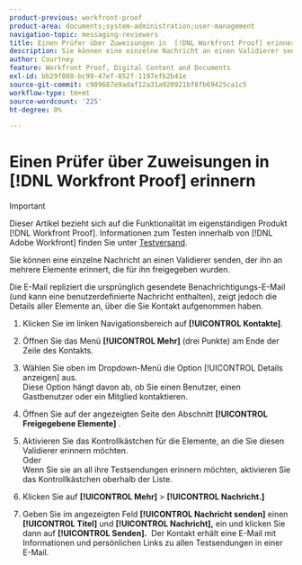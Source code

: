 ```yaml
---
product-previous: workfront-proof
product-area: documents;system-administration;user-management
navigation-topic: messaging-reviewers
title: Einen Prüfer über Zuweisungen in  [!DNL Workfront Proof] erinnern
description: Sie können eine einzelne Nachricht an einen Validierer senden, der ihn an mehrere Elemente erinnert, die für ihn freigegeben wurden.
author: Courtney
feature: Workfront Proof, Digital Content and Documents
exl-id: bb29f888-bc99-47ef-852f-1197efb2b41e
source-git-commit: c989687e9adaf12a31a920921bf8fb69425ca1c5
workflow-type: tm+mt
source-wordcount: '225'
ht-degree: 0%

---
```


# Einen Prüfer über Zuweisungen in [!DNL Workfront Proof] erinnern

>[!IMPORTANT]
>
>Dieser Artikel bezieht sich auf die Funktionalität im eigenständigen Produkt [!DNL Workfront Proof]. Informationen zum Testen innerhalb von [!DNL Adobe Workfront] finden Sie unter [Testversand](../../../review-and-approve-work/proofing/proofing.md).

Sie können eine einzelne Nachricht an einen Validierer senden, der ihn an mehrere Elemente erinnert, die für ihn freigegeben wurden.

Die E-Mail repliziert die ursprünglich gesendete Benachrichtigungs-E-Mail (und kann eine benutzerdefinierte Nachricht enthalten), zeigt jedoch die Details aller Elemente an, über die Sie Kontakt aufgenommen haben.

1. Klicken Sie im linken Navigationsbereich auf **[!UICONTROL Kontakte]**.
1. Öffnen Sie das Menü **[!UICONTROL Mehr]** (drei Punkte) am Ende der Zeile des Kontakts.
1. Wählen Sie oben im Dropdown-Menü die Option [!UICONTROL Details anzeigen] aus.\
   Diese Option hängt davon ab, ob Sie einen Benutzer, einen Gastbenutzer oder ein Mitglied kontaktieren.
1. Öffnen Sie auf der angezeigten Seite den Abschnitt **[!UICONTROL Freigegebene Elemente]** .
1. Aktivieren Sie das Kontrollkästchen für die Elemente, an die Sie diesen Validierer erinnern möchten.\
   Oder\
   Wenn Sie sie an all ihre Testsendungen erinnern möchten, aktivieren Sie das Kontrollkästchen oberhalb der Liste.

1. Klicken Sie auf **[!UICONTROL Mehr]** > **[!UICONTROL Nachricht.]**

1. Geben Sie im angezeigten Feld **[!UICONTROL Nachricht senden]** einen **[!UICONTROL Titel]** und **[!UICONTROL Nachricht],** ein und klicken Sie dann auf **[!UICONTROL Senden].** &#x200B; Der Kontakt erhält eine E-Mail mit Informationen und persönlichen Links zu allen Testsendungen in einer E-Mail.


